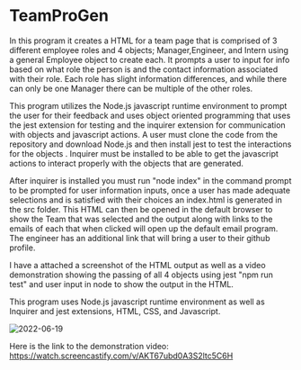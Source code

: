# TeamProGen
In this program it creates a HTML for a team page that is comprised of 3 different employee roles and 4 objects; Manager,Engineer, and Intern using a general Employee object to create each. It prompts a user to input for info based on what role the person is and the contact information associated with their role. Each role has slight information differences, and while there can only be one Manager there can be multiple of the other roles. 

This program utilizes the Node.js javascript runtime environment to prompt the user for their feedback and uses object oriented programming that uses the jest extension for testing and the inquirer extension for communication with objects and javascript actions. A user must clone the code from the repository and download Node.js and then install jest to test the interactions for the objects . Inquirer must be installed to be able to get the javascript actions to interact properly with the objects that are generated. 

After inquirer is installed you must run "node index" in the command prompt to be prompted for user information inputs, once a user has made adequate selections and is satisfied with their choices an index.html is generated in the src folder. This HTML can then be opened in the default browser to show the Team that was selected and the output along with links to the emails of each that when clicked will open up the default email program. The engineer has an additional link that will bring a user to their github profile. 

I have a attached a screenshot of the HTML output as well as a video demonstration showing the passing of all 4 objects using jest "npm run test" and user input in node to show the output in the HTML. 

This program uses Node.js javascript runtime environment as well as Inquirer and jest extensions, HTML, CSS, and Javascript.  

![2022-06-19](https://user-images.githubusercontent.com/100645317/174515060-875096c9-ba07-444a-8f5c-198ae19b3b6c.png)

Here is the link to the demonstration video: https://watch.screencastify.com/v/AKT67ubd0A3S2ltc5C6H
